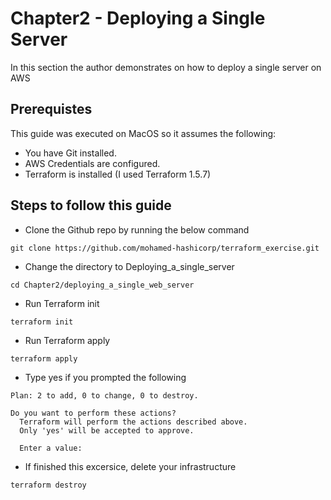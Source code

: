 # Chapter2 - Deploying a Single Server

In this section the author demonstrates on how to deploy a single server on AWS

## Prerequistes
This guide was executed on MacOS so it assumes the following:
- You have Git installed.
- AWS Credentials are configured.
- Terraform is installed (I used Terraform 1.5.7)

## Steps to follow this guide
- Clone the Github repo by running the below command
```
git clone https://github.com/mohamed-hashicorp/terraform_exercise.git
```
- Change the directory to Deploying_a_single_server
```
cd Chapter2/deploying_a_single_web_server
```
- Run Terraform init
```
terraform init
```
- Run Terraform apply
```
terraform apply
```
- Type yes if you prompted the following
```
Plan: 2 to add, 0 to change, 0 to destroy.

Do you want to perform these actions?
  Terraform will perform the actions described above.
  Only 'yes' will be accepted to approve.

  Enter a value: 
```
- If finished this excersice, delete your infrastructure
```
terraform destroy
```
